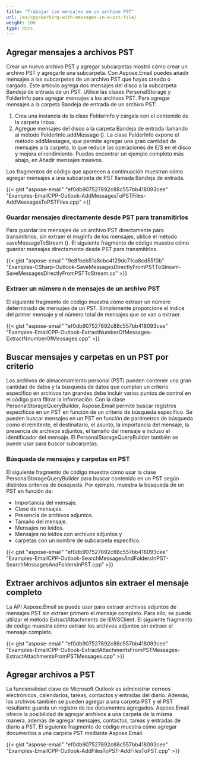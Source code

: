 ```yaml
---
title: "Trabajar con mensajes en un archivo PST"
url: /es/cpp/working-with-messages-in-a-pst-file/
weight: 100
type: docs
---
```


## **Agregar mensajes a archivos PST**
Crear un nuevo archivo PST y agregar subcarpetas mostró cómo crear un archivo PST y agregarle una subcarpeta. Con Aspose.Email puedes añadir mensajes a las subcarpetas de un archivo PST que hayas creado o cargado. Este artículo agrega dos mensajes del disco a la subcarpeta Bandeja de entrada de un PST. Utilice las clases PersonalStorage y FolderInfo para agregar mensajes a los archivos PST. Para agregar mensajes a la carpeta Bandeja de entrada de un archivo PST:

1. Crea una instancia de la clase FolderInfo y cárgala con el contenido de la carpeta Inbox.
1. Agregue mensajes del disco a la carpeta Bandeja de entrada llamando al método FolderInfo.addMessage (). La clase FolderInfo expone el método addMessages, que permite agregar una gran cantidad de mensajes a la carpeta, lo que reduce las operaciones de E/S en el disco y mejora el rendimiento. Puedes encontrar un ejemplo completo más abajo, en Añadir mensajes masivos.

Los fragmentos de código que aparecen a continuación muestran cómo agregar mensajes a una subcarpeta de PST llamada Bandeja de entrada.



{{< gist "aspose-email" "ef0db907527892c88c557bb418093cee" "Examples-EmailCPP-Outlook-AddMessagesToPSTFiles-AddMessagesToPSTFiles.cpp" >}}
### **Guardar mensajes directamente desde PST para transmitirlos**
Para guardar los mensajes de un archivo PST directamente para transmitirlos, sin extraer el msgInfo de los mensajes, utilice el método saveMessageToStream (). El siguiente fragmento de código muestra cómo guardar mensajes directamente desde PST para transmitirlos.



{{< gist "aspose-email" "9e8fbeb51a8cbc4129dc71ca8cd55f0b" "Examples-CSharp-Outlook-SaveMessagesDirectlyFromPSTToStream-SaveMessagesDirectlyFromPSTToStream.cs" >}}
### **Extraer un número n de mensajes de un archivo PST**
El siguiente fragmento de código muestra cómo extraer un número determinado de mensajes de un PST. Simplemente proporcione el índice del primer mensaje y el número total de mensajes que se van a extraer.



{{< gist "aspose-email" "ef0db907527892c88c557bb418093cee" "Examples-EmailCPP-Outlook-ExtractNumberOfMessages-ExtractNnumberOfMessages.cpp" >}}
## **Buscar mensajes y carpetas en un PST por criterio**
Los archivos de almacenamiento personal (PST) pueden contener una gran cantidad de datos y la búsqueda de datos que cumplan un criterio específico en archivos tan grandes debe incluir varios puntos de control en el código para filtrar la información. Con la clase PersonalStorageQueryBuilder, Aspose.Email permite buscar registros específicos en un PST en función de un criterio de búsqueda específico. Se pueden buscar mensajes en un PST en función de parámetros de búsqueda como el remitente, el destinatario, el asunto, la importancia del mensaje, la presencia de archivos adjuntos, el tamaño del mensaje e incluso el identificador del mensaje. El PersonalStorageQueryBuilder también se puede usar para buscar subcarpetas.
### **Búsqueda de mensajes y carpetas en PST**
El siguiente fragmento de código muestra cómo usar la clase PersonalStorageQueryBuilder para buscar contenido en un PST según distintos criterios de búsqueda. Por ejemplo, muestra la búsqueda de un PST en función de:

- Importancia del mensaje.
- Clase de mensajes.
- Presencia de archivos adjuntos.
- Tamaño del mensaje.
- Mensajes no leídos.
- Mensajes no leídos con archivos adjuntos y
- carpetas con un nombre de subcarpeta específico.



{{< gist "aspose-email" "ef0db907527892c88c557bb418093cee" "Examples-EmailCPP-Outlook-SearchMessagesAndFoldersInPST-SearchMessagesAndFoldersInPST.cpp" >}}
## **Extraer archivos adjuntos sin extraer el mensaje completo**
La API Aspose.Email se puede usar para extraer archivos adjuntos de mensajes PST sin extraer primero el mensaje completo. Para ello, se puede utilizar el método ExtractAttachments de IEWSClient. El siguiente fragmento de código muestra cómo extraer los archivos adjuntos sin extraer el mensaje completo.



{{< gist "aspose-email" "ef0db907527892c88c557bb418093cee" "Examples-EmailCPP-Outlook-ExtractAttachmentsFromPSTMessages-ExtractAttachmentsFromPSTMessages.cpp" >}}
## **Agregar archivos a PST**
La funcionalidad clave de Microsoft Outlook es administrar correos electrónicos, calendarios, tareas, contactos y entradas del diario. Además, los archivos también se pueden agregar a una carpeta PST y el PST resultante guarda un registro de los documentos agregados. Aspose.Email ofrece la posibilidad de agregar archivos a una carpeta de la misma manera, además de agregar mensajes, contactos, tareas y entradas de diario a PST. El siguiente fragmento de código muestra cómo agregar documentos a una carpeta PST mediante Aspose.Email.



{{< gist "aspose-email" "ef0db907527892c88c557bb418093cee" "Examples-EmailCPP-Outlook-AddFilesToPST-AddFilesToPST.cpp" >}}
